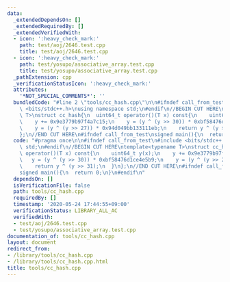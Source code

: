 ```yaml
---
data:
  _extendedDependsOn: []
  _extendedRequiredBy: []
  _extendedVerifiedWith:
  - icon: ':heavy_check_mark:'
    path: test/aoj/2646.test.cpp
    title: test/aoj/2646.test.cpp
  - icon: ':heavy_check_mark:'
    path: test/yosupo/associative_array.test.cpp
    title: test/yosupo/associative_array.test.cpp
  _pathExtension: cpp
  _verificationStatusIcon: ':heavy_check_mark:'
  attributes:
    '*NOT_SPECIAL_COMMENTS*': ''
  bundledCode: "#line 2 \"tools/cc_hash.cpp\"\n\n#ifndef call_from_test\n#include\
    \ <bits/stdc++.h>\nusing namespace std;\n#endif\n//BEGIN CUT HERE\ntemplate<typename\
    \ T>\nstruct cc_hash{\n  uint64_t operator()(T x) const{\n    uint64_t y(x);\n\
    \    y += 0x9e3779b97f4a7c15;\n    y = (y ^ (y >> 30)) * 0xbf58476d1ce4e5b9;\n\
    \    y = (y ^ (y >> 27)) * 0x94d049bb133111eb;\n    return y ^ (y >> 31);\n  }\n\
    };\n//END CUT HERE\n#ifndef call_from_test\nsigned main(){\n  return 0;\n}\n#endif\n"
  code: "#pragma once\n\n#ifndef call_from_test\n#include <bits/stdc++.h>\nusing namespace\
    \ std;\n#endif\n//BEGIN CUT HERE\ntemplate<typename T>\nstruct cc_hash{\n  uint64_t\
    \ operator()(T x) const{\n    uint64_t y(x);\n    y += 0x9e3779b97f4a7c15;\n \
    \   y = (y ^ (y >> 30)) * 0xbf58476d1ce4e5b9;\n    y = (y ^ (y >> 27)) * 0x94d049bb133111eb;\n\
    \    return y ^ (y >> 31);\n  }\n};\n//END CUT HERE\n#ifndef call_from_test\n\
    signed main(){\n  return 0;\n}\n#endif\n"
  dependsOn: []
  isVerificationFile: false
  path: tools/cc_hash.cpp
  requiredBy: []
  timestamp: '2020-05-24 17:44:55+09:00'
  verificationStatus: LIBRARY_ALL_AC
  verifiedWith:
  - test/aoj/2646.test.cpp
  - test/yosupo/associative_array.test.cpp
documentation_of: tools/cc_hash.cpp
layout: document
redirect_from:
- /library/tools/cc_hash.cpp
- /library/tools/cc_hash.cpp.html
title: tools/cc_hash.cpp
---
```

